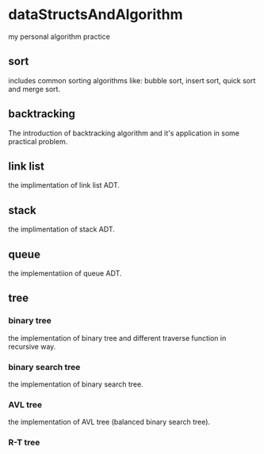 # dataStructsAndAlgorithm
my personal algorithm practice

## sort
includes common sorting algorithms like: bubble sort, insert sort, quick sort and merge sort.

## backtracking

The introduction of backtracking algorithm and it's application in some practical problem.

## link list
the implimentation of link list ADT.

## stack
the implimentation of stack ADT.

## queue
the implementatiion of queue ADT.

## tree
### binary tree
the implementation of binary tree and different traverse function in recursive way.

### binary search tree

the implementation of binary search tree.

### AVL tree

the implementation of AVL tree (balanced binary search tree).

### R-T tree

